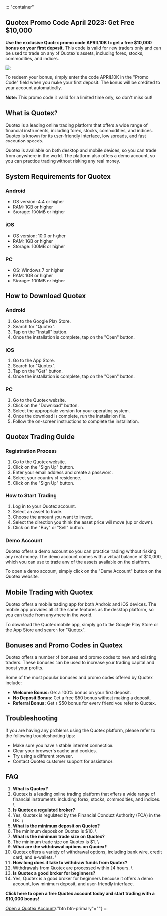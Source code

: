 ::: \"container\"
## Quotex Promo Code April 2023: Get Free \$10,000

**Use the exclusive Quotex promo code APRIL10K to get a free \$10,000
bonus on your first deposit.** This code is valid for new traders only
and can be used to trade on any of Quotex\'s assets, including forex,
stocks, commodities, and indices.

[![](https://static.quotex.io/files/4_en/300_250.jpg)](https://traff.sbs/brokerqxlid)

To redeem your bonus, simply enter the code APRIL10K in the "Promo
Code" field when you make your first deposit. The bonus will be
credited to your account automatically.

**Note:** This promo code is valid for a limited time only, so don\'t
miss out!

## What is Quotex?

Quotex is a leading online trading platform that offers a wide range of
financial instruments, including forex, stocks, commodities, and
indices. Quotex is known for its user-friendly interface, low spreads,
and fast execution speeds.

Quotex is available on both desktop and mobile devices, so you can trade
from anywhere in the world. The platform also offers a demo account, so
you can practice trading without risking any real money.

## System Requirements for Quotex

### Android

-   OS version: 4.4 or higher
-   RAM: 1GB or higher
-   Storage: 100MB or higher

### iOS

-   OS version: 10.0 or higher
-   RAM: 1GB or higher
-   Storage: 100MB or higher

### PC

-   OS: Windows 7 or higher
-   RAM: 1GB or higher
-   Storage: 100MB or higher

## How to Download Quotex

### Android

1.  Go to the Google Play Store.
2.  Search for "Quotex".
3.  Tap on the "Install" button.
4.  Once the installation is complete, tap on the "Open" button.

### iOS

1.  Go to the App Store.
2.  Search for "Quotex".
3.  Tap on the "Get" button.
4.  Once the installation is complete, tap on the "Open" button.

### PC

1.  Go to the Quotex website.
2.  Click on the "Download" button.
3.  Select the appropriate version for your operating system.
4.  Once the download is complete, run the installation file.
5.  Follow the on-screen instructions to complete the installation.

## Quotex Trading Guide

### Registration Process

1.  Go to the Quotex website.
2.  Click on the "Sign Up" button.
3.  Enter your email address and create a password.
4.  Select your country of residence.
5.  Click on the "Sign Up" button.

### How to Start Trading

1.  Log in to your Quotex account.
2.  Select an asset to trade.
3.  Choose the amount you want to invest.
4.  Select the direction you think the asset price will move (up or
    down).
5.  Click on the "Buy" or "Sell" button.

### Demo Account

Quotex offers a demo account so you can practice trading without risking
any real money. The demo account comes with a virtual balance of
\$10,000, which you can use to trade any of the assets available on the
platform.

To open a demo account, simply click on the "Demo Account" button
on the Quotex website.

## Mobile Trading with Quotex

Quotex offers a mobile trading app for both Android and iOS devices. The
mobile app provides all of the same features as the desktop platform, so
you can trade from anywhere in the world.

To download the Quotex mobile app, simply go to the Google Play Store or
the App Store and search for "Quotex".

## Bonuses and Promo Codes in Quotex

Quotex offers a number of bonuses and promo codes to new and existing
traders. These bonuses can be used to increase your trading capital and
boost your profits.

Some of the most popular bonuses and promo codes offered by Quotex
include:

-   **Welcome Bonus:** Get a 100% bonus on your first deposit.
-   **No Deposit Bonus:** Get a free \$50 bonus without making a
    deposit.
-   **Referral Bonus:** Get a \$50 bonus for every friend you refer to
    Quotex.

## Troubleshooting

If you are having any problems using the Quotex platform, please refer
to the following troubleshooting tips:

-   Make sure you have a stable internet connection.
-   Clear your browser\'s cache and cookies.
-   Try using a different browser.
-   Contact Quotex customer support for assistance.

## FAQ

1.  **What is Quotex?**
2.  Quotex is a leading online trading platform that offers a wide range
    of financial instruments, including forex, stocks, commodities, and
    indices.
    \
3.  **Is Quotex a regulated broker?**
4.  Yes, Quotex is regulated by the Financial Conduct Authority (FCA) in
    the UK.
    \
5.  **What is the minimum deposit on Quotex?**
6.  The minimum deposit on Quotex is \$10.
    \
7.  **What is the minimum trade size on Quotex?**
8.  The minimum trade size on Quotex is \$1.
    \
9.  **What are the withdrawal options on Quotex?**
10. Quotex offers a variety of withdrawal options, including bank wire,
    credit card, and e-wallets.
    \
11. **How long does it take to withdraw funds from Quotex?**
12. Withdrawals from Quotex are processed within 24 hours.
    \
13. **Is Quotex a good broker for beginners?**
14. Yes, Quotex is a good broker for beginners because it offers a demo
    account, low minimum deposit, and user-friendly interface.

**Click here to open a free Quotex account today and start trading with
a \$10,000 bonus!**

[Open a Quotex
Account](\%22https://traff.sbs/brokerqxsignup\%22){."btn
btn-primary"=""}
:::


